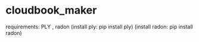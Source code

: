 # cloudbook_maker
requirements: PLY , radon
  (install ply: pip install ply)
  (install radon: pip install radon)

